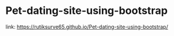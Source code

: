 # Pet-dating-site-using-bootstrap

link: https://rutiksurve65.github.io/Pet-dating-site-using-bootstrap/
